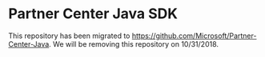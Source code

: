 # Partner Center Java SDK

This repository has been migrated to https://github.com/Microsoft/Partner-Center-Java. We will be removing this repository on 10/31/2018. 